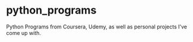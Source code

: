 # python_programs
Python Programs from Coursera, Udemy, as well as personal projects I've come up with.  

